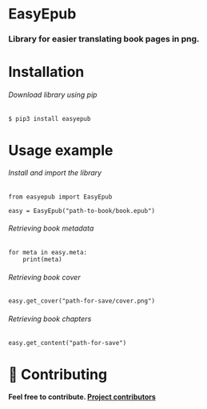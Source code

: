 # EasyEpub
### Library for easier translating book pages in png.

# Installation

###### Download library using pip
```pip
$ pip3 install easyepub
```

# Usage example
###### Install and import the library
```python3
from easyepub import EasyEpub

easy = EasyEpub("path-to-book/book.epub")
```
###### Retrieving book metadata
```python3
for meta in easy.meta:
    print(meta)
```
###### Retrieving book cover
```python3
easy.get_cover("path-for-save/cover.png")
```
###### Retrieving book chapters
```python3
easy.get_content("path-for-save")
```
# 🤝 Contributing
#### Feel free to contribute. <a href="https://github.com/xcaq/easyepub/graphs/contributors" align=center>Project contributors</a>

